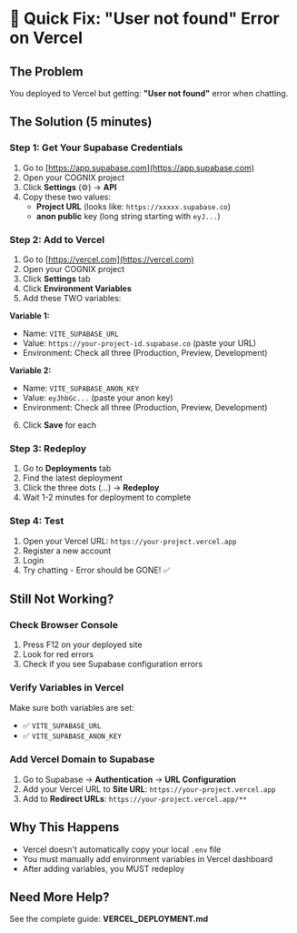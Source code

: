 # 🚨 Quick Fix: "User not found" Error on Vercel

## The Problem
You deployed to Vercel but getting: **"User not found"** error when chatting.

## The Solution (5 minutes)

### Step 1: Get Your Supabase Credentials

1. Go to [https://app.supabase.com](https://app.supabase.com)
2. Open your COGNIX project
3. Click **Settings** (⚙️) → **API**
4. Copy these two values:
   - **Project URL** (looks like: `https://xxxxx.supabase.co`)
   - **anon public** key (long string starting with `eyJ...`)

### Step 2: Add to Vercel

1. Go to [https://vercel.com](https://vercel.com)
2. Open your COGNIX project
3. Click **Settings** tab
4. Click **Environment Variables**
5. Add these TWO variables:

**Variable 1:**
- Name: `VITE_SUPABASE_URL`
- Value: `https://your-project-id.supabase.co` (paste your URL)
- Environment: Check all three (Production, Preview, Development)

**Variable 2:**
- Name: `VITE_SUPABASE_ANON_KEY`
- Value: `eyJhbGc...` (paste your anon key)
- Environment: Check all three (Production, Preview, Development)

6. Click **Save** for each

### Step 3: Redeploy

1. Go to **Deployments** tab
2. Find the latest deployment
3. Click the three dots (...) → **Redeploy**
4. Wait 1-2 minutes for deployment to complete

### Step 4: Test

1. Open your Vercel URL: `https://your-project.vercel.app`
2. Register a new account
3. Login
4. Try chatting - Error should be GONE! ✅

## Still Not Working?

### Check Browser Console
1. Press F12 on your deployed site
2. Look for red errors
3. Check if you see Supabase configuration errors

### Verify Variables in Vercel
Make sure both variables are set:
- ✅ `VITE_SUPABASE_URL` 
- ✅ `VITE_SUPABASE_ANON_KEY`

### Add Vercel Domain to Supabase
1. Go to Supabase → **Authentication** → **URL Configuration**
2. Add your Vercel URL to **Site URL**: `https://your-project.vercel.app`
3. Add to **Redirect URLs**: `https://your-project.vercel.app/**`

## Why This Happens

- Vercel doesn't automatically copy your local `.env` file
- You must manually add environment variables in Vercel dashboard
- After adding variables, you MUST redeploy

## Need More Help?

See the complete guide: **VERCEL_DEPLOYMENT.md**
